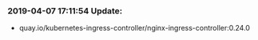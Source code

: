 ### 2019-04-07 17:11:54 Update:

- quay.io/kubernetes-ingress-controller/nginx-ingress-controller:0.24.0
